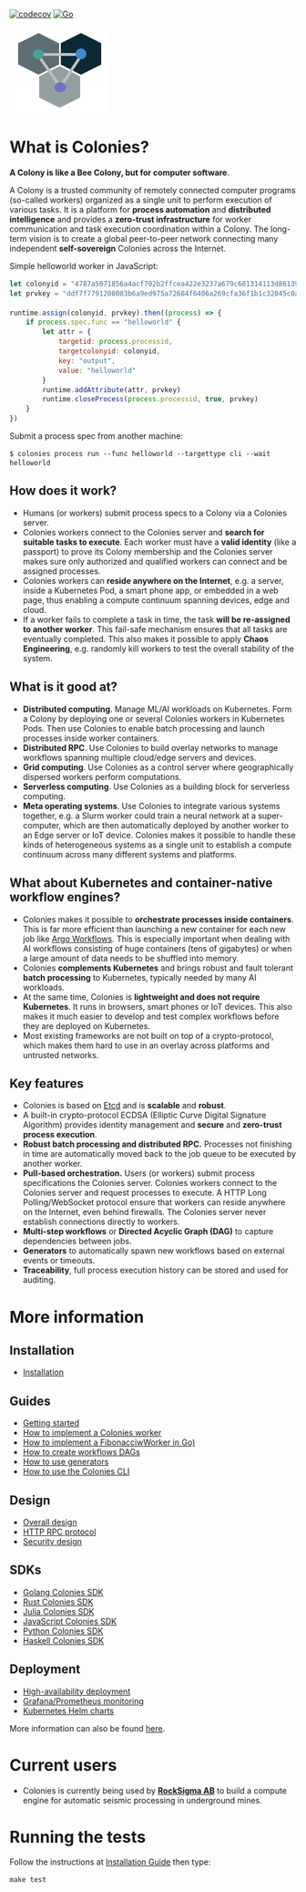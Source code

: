 [![codecov](https://codecov.io/gh/colonyos/colonies/branch/main/graph/badge.svg?token=1D4O2JVSJL)](https://codecov.io/gh/colonyos/colonies)
[![Go](https://github.com/colonyos/colonies/actions/workflows/go.yml/badge.svg)](https://github.com/colonyos/colonies/actions/workflows/go.yml)

![ColonyOSLogo](docs/images/ColonyOsLogoNoShaddow2.png)

# What is Colonies?
**A Colony is like a Bee Colony, but for computer software**. 

A Colony is a trusted community of remotely connected computer programs (so-called workers) organized as a single unit to perform execution of various tasks. It is a platform for **process automation** and **distributed intelligence** and provides a **zero-trust infrastructure** for worker communication and task execution coordination within a Colony. The long-term vision is to create a global peer-to-peer network connecting many independent **self-sovereign** Colonies across the Internet. 

Simple helloworld worker in JavaScript:
```javascript
let colonyid = "4787a5071856a4acf702b2ffcea422e3237a679c681314113d86139461290cf4"
let prvkey = "ddf7f7791208083b6a9ed975a72684f6406a269cfa36f1b1c32045c0a71fff05"

runtime.assign(colonyid, prvkey).then((process) => {
    if process.spec.func == "helloworld" {
        let attr = {
            targetid: process.processid,
            targetcolonyid: colonyid,
            key: "output",
            value: "helloworld"
        } 
        runtime.addAttribute(attr, prvkey)
        runtime.closeProcess(process.processid, true, prvkey)
    }
})
```

Submit a process spec from another machine:
```console
$ colonies process run --func helloworld --targettype cli --wait
helloworld
```

## How does it work?
* Humans (or workers) submit process specs to a Colony via a Colonies server.
* Colonies workers connect to the Colonies server and **search for suitable tasks to execute**. Each worker must have a **valid identity** (like a passport) to prove its Colony membership and the Colonies server makes sure only authorized and qualified workers can connect and be assigned processes. 
* Colonies workers can **reside anywhere on the Internet**, e.g. a server, inside a Kubernetes Pod, a smart phone app, or embedded in a web page, thus enabling a compute continuum spanning devices, edge and cloud.
* If a worker fails to complete a task in time, the task **will be re-assigned to another worker**. This fail-safe mechanism ensures that all tasks are eventually completed. This also makes it possible to apply **Chaos Engineering**, e.g. randomly kill workers to test the overall stability of the system.  

## What is it good at?
* **Distributed computing**. Manage ML/AI workloads on Kubernetes. Form a Colony by deploying one or several Colonies workers in Kubernetes Pods. Then use Colonies to enable batch processing and launch processes inside worker containers.
* **Distributed RPC**. Use Colonies to build overlay networks to manage workflows spanning multiple cloud/edge servers and devices.
* **Grid computing**. Use Colonies as a control server where geographically dispersed workers perform computations.
* **Serverless computing**. Use Colonies as a building block for serverless computing.
* **Meta operating systems**. Use Colonies to integrate various systems together, e.g. a Slurm worker could train a neural network at a super-computer, which are then automatically deployed by another worker to an Edge server or IoT device. Colonies makes it possible to handle these kinds of heterogeneous systems as a single unit to establish a compute continuum across many different systems and platforms.     

## What about Kubernetes and container-native workflow engines?
* Colonies makes it possible to **orchestrate processes inside containers**. This is far more efficient than launching a new container for each new job like [Argo Workflows](https://argoproj.github.io/argo-workflows). This is especially important when dealing with AI workflows consisting of huge containers (tens of gigabytes) or when a large amount of data needs to be shuffled into memory.
* Colonies **complements Kubernetes** and brings robust and fault tolerant **batch processing** to Kubernetes, typically needed by many AI workloads.
* At the same time, Colonies is **lightweight and does not require Kubernetes**. It runs in browsers, smart phones or IoT devices. This also makes it much easier to develop and test complex workflows before they are deployed on Kubernetes.
* Most existing frameworks are not built on top of a crypto-protocol, which makes them hard to use in an overlay across platforms and untrusted networks. 

## Key features
* Colonies is based on [Etcd](https://etcd.io/) and is **scalable** and **robust**. 
* A built-in crypto-protocol ECDSA (Elliptic Curve Digital Signature Algorithm) provides identity management and **secure** and **zero-trust process execution**.
* **Robust batch processing and distributed RPC.** Processes not finishing in time are automatically moved back to the job queue to be executed by another worker.  
* **Pull-based orchestration.** Users (or workers) submit process specifications the Colonies server. Colonies workers connect to the Colonies server and request processes to execute. A HTTP Long Polling/WebSocket protocol ensure that workers can reside anywhere on the Internet, even behind firewalls. The Colonies server never establish connections directly to workers. 
* **Multi-step workflows** or **Directed Acyclic Graph (DAG)** to capture dependencies between jobs.
* **Generators** to automatically spawn new workflows based on external events or timeouts.
* **Traceability**, full process execution history can be stored and used for auditing.

# More information
## Installation
* [Installation](docs/Installation.md)
## Guides
* [Getting started](docs/GettingStarted.md)
* [How to implement a Colonies worker](docs/Worker.md)
* [How to implement a FibonacciwWorker in Go)](docs/GoTutorial.md)
* [How to create workflows DAGs](docs/Workflows.md)
* [How to use generators](docs/Generators.md)
* [How to use the Colonies CLI](docs/CLI.md)
## Design
* [Overall design](docs/Design.md)
* [HTTP RPC protocol](docs/RPC.md)
* [Security design](docs/Security.md)
## SDKs
* [Golang Colonies SDK](https://github.com/colonyos/colonies/tree/main/pkg/client)
* [Rust Colonies SDK](https://github.com/colonyos/rustrt)
* [Julia Colonies SDK](https://github.com/colonyos/ColonyRuntime.jl)
* [JavaScript Colonies SDK](https://github.com/colonyos/colonyruntime.js)
* [Python Colonies SDK](https://github.com/colonyos/pyruntime)
* [Haskell Colonies SDK](https://github.com/colonyos/haskellrt)
## Deployment
* [High-availability deployment](docs/HADeployment.md)
* [Grafana/Prometheus monitoring](docs/Monitoring.md)
* [Kubernetes Helm charts](https://github.com/colonyos/helm)

More information can also be found [here](https://colonyos.io).

# Current users
* Colonies is currently being used by **[RockSigma AB](https://www.rocksigma.com)** to build a compute engine for automatic seismic processing in underground mines. 

# Running the tests
Follow the instructions at [Installation Guide](./docs/Installation.md) then type:
```console
make test
```
